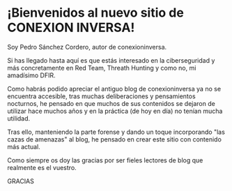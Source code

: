 # ¡Bienvenidos al nuevo sitio de CONEXION INVERSA!

Soy Pedro Sánchez Cordero, autor de conexioninversa.

Si has llegado hasta aquí es que estás interesado en la ciberseguridad y más concretamente en Red Team, Threath Hunting y como no, mi amadísimo DFIR.

Como habrás podido apreciar el antiguo blog de conexioninversa ya no se encuentra accesible, tras muchas deliberaciones y pensamientos nocturnos, he pensado en que muchos de sus contenidos se dejaron de utilizar hace muchos años y en la práctica (de hoy en día) no tenían mucha utilidad.

Tras ello, manteniendo la parte forense y dando un toque incorporando "las cazas de amenazas" al blog, he pensado en crear este sitio con contenido más actual.

Como siempre os doy las gracias por ser fieles lectores de blog que realmente es el vuestro.

GRACIAS
